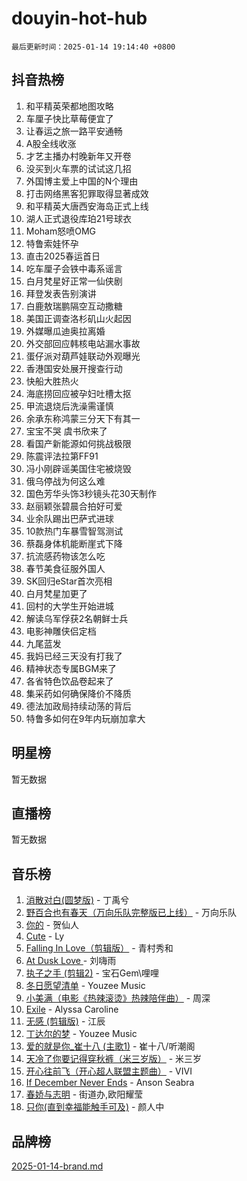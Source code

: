 # douyin-hot-hub

`最后更新时间：2025-01-14 19:14:40 +0800`

## 抖音热榜

1. 和平精英荣都地图攻略
1. 车厘子快比草莓便宜了
1. 让春运之旅一路平安通畅
1. A股全线收涨
1. 才艺主播办村晚新年又开卷
1. 没买到火车票的试试这几招
1. 外国博主爱上中国的N个理由
1. 打击网络黑客犯罪取得显著成效
1. 和平精英大唐西安海岛正式上线
1. 湖人正式退役库珀21号球衣
1. Moham怒喷OMG
1. 特鲁索娃怀孕
1. 直击2025春运首日
1. 吃车厘子会铁中毒系谣言
1. 白月梵星好正常一仙侠剧
1. 拜登发表告别演讲
1. 白鹿敖瑞鹏隔空互动撒糖
1. 美国正调查洛杉矶山火起因
1. 外媒曝瓜迪奥拉离婚
1. 外交部回应韩核电站漏水事故
1. 蛋仔派对葫芦娃联动外观曝光
1. 香港国安处展开搜查行动
1. 快船大胜热火
1. 海底捞回应被孕妇吐槽太抠
1. 甲流退烧后洗澡需谨慎
1. 余承东称鸿蒙三分天下有其一
1. 宝宝不哭 虞书欣来了
1. 看国产新能源如何挑战极限
1. 陈震评法拉第FF91
1. 冯小刚辟谣美国住宅被烧毁
1. 俄乌停战为何这么难
1. 国色芳华头饰3秒镜头花30天制作
1. 赵丽颖张碧晨合拍好可爱
1. 业余队踢出巴萨式进球
1. 10款热门车暴雪智驾测试
1. 蔡磊身体机能断崖式下降
1. 抗流感药物该怎么吃
1. 春节美食征服外国人
1. SK回归eStar首次亮相
1. 白月梵星加更了
1. 回村的大学生开始进城
1. 解读乌军俘获2名朝鲜士兵
1. 电影神雕侠侣定档
1. 九尾蓝发
1. 我妈已经三天没有打我了
1. 精神状态专属BGM来了
1. 各省特色饮品卷起来了
1. 集采药如何确保降价不降质
1. 德法加政局持续动荡的背后
1. 特鲁多如何在9年内玩崩加拿大

## 明星榜

暂无数据

## 直播榜

暂无数据

## 音乐榜

1. [消散对白(圆梦版)](https://sf5-hl-cdn-tos.douyinstatic.com/obj/tos-cn-ve-2774/og4jB5I5IizzoZVAAAzWgBMAsMDWoArfwBOiFs) - 丁禹兮
1. [野百合也有春天（万向乐队完整版已上线）](https://sf5-hl-cdn-tos.douyinstatic.com/obj/tos-cn-ve-2774/oMnUxhRAMiAGBqDtIPBQ7ACYQZFlJCftcgeDJE) - 万向乐队
1. [你的](https://sf5-hl-cdn-tos.douyinstatic.com/obj/tos-cn-ve-2774/oYuIeKf42jB7sEV6B2upMdpYAgfrQWj0FeRegh) - 贺仙人
1. [Cute](https://sf5-hl-cdn-tos.douyinstatic.com/obj/tos-cn-ve-2774/o4IbIzHWKAAB4wsS5qMBRiiAlEBGTpQRNfFvuo) - Ly
1. [Falling In Love（剪辑版）](https://sf5-hl-cdn-tos.douyinstatic.com/obj/tos-cn-ve-2774/o8ajpA8zzgBPahbBIO8AcKGBLJezFCRd1wfP9f) - 青村秀和
1. [ At Dusk  Love ](https://sf5-hl-cdn-tos.douyinstatic.com/obj/tos-cn-ve-2774/o8CrpCf5CaYgI4ZrtQgMQAFEfuGqNnRSDQAPBc) - 刘嗨雨
1. [执子之手 (剪辑2)](https://sf5-hl-cdn-tos.douyinstatic.com/obj/tos-cn-ve-2774/oUoZLQjCc31XzqsBnBQUNgeKtYPBcgbFDwtfcu) - 宝石Gem\哩哩
1. [冬日愿望清单](https://sf5-hl-cdn-tos.douyinstatic.com/obj/tos-cn-ve-2774/oIIgUOeamCFCVAzxN6MFRLIBlLGpUqQxeeHrLE) - Youzee Music
1. [小美满（电影《热辣滚烫》热辣陪伴曲）](https://sf5-hl-cdn-tos.douyinstatic.com/obj/tos-cn-ve-2774/o0GAn2lSgfZIDUgtevCGDQYnFg4CwnrBaxbTZL) - 周深
1. [Exile](https://sf6-cdn-tos.douyinstatic.com/obj/tos-cn-ve-2774/oYj4gAQTknKE3WW0Je8KGmQ7z1cA4FefwtbufD) - Alyssa Caroline
1. [无感 (剪辑版)](https://sf5-hl-cdn-tos.douyinstatic.com/obj/tos-cn-ve-2774/o0eIsUzJBDlQaQFC5OFlgbMEZC1TFYBftOBn6p) - 江辰
1. [丁达尔的梦](https://sf5-hl-cdn-tos.douyinstatic.com/obj/tos-cn-ve-2774/oMU3WirUZBVQkAC9ccG5P2IQirziZM2RTInUY) - Youzee Music
1. [爱的就是你_崔十八 (主歌1)](https://sf5-hl-cdn-tos.douyinstatic.com/obj/tos-cn-ve-2774/oI5BO5DhFZ6UTcNCnZaOCBLtZ7WIMQGfgnXf5E) - 崔十八/听潮阁
1. [天冷了你要记得穿秋裤（米三岁版）](https://sf5-hl-cdn-tos.douyinstatic.com/obj/tos-cn-ve-2774/oQlIwVIDWiZ6BQilAorS7MA0AgCkQDvcZAdm1) - 米三岁
1. [开心往前飞（开心超人联盟主题曲）](https://sf5-hl-cdn-tos.douyinstatic.com/obj/tos-cn-ve-2774/9d8fb7c82cf1421fb93a9fe925275e0a) - VIVI
1. [If December Never Ends](https://sf5-hl-cdn-tos.douyinstatic.com/obj/tos-cn-ve-2774/oY1IQMoTgCFIBg8RZifyqlBBt1UFgitTYmxeOS) - Anson Seabra
1. [春娇与志明](https://sf5-hl-cdn-tos.douyinstatic.com/obj/tos-cn-ve-2774/e530d8fceb7044b39707d7f9ff54add1) - 街道办,欧阳耀莹
1. [只你(直到幸福能触手可及)](https://sf5-hl-cdn-tos.douyinstatic.com/obj/tos-cn-ve-2774/o0lBkRDzFTeaVSUz3ZZSCBVtZ5DIMQGfgmEAuE) - 颜人中

## 品牌榜

[2025-01-14-brand.md](2025-01-14-brand.md)

